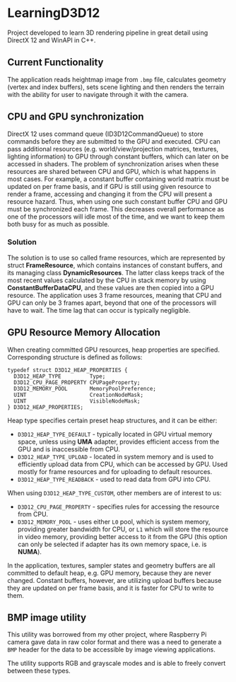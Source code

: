 # LearningD3D12

Project developed to learn 3D rendering pipeline in great detail using DirectX 12 and WinAPI in C++.

## Current Functionality

The application reads heightmap image from `.bmp` file, calculates geometry (vertex and index buffers), sets scene lighting and then renders the terrain with the ability for user to navigate through it with the camera.

## CPU and GPU synchronization

DirectX 12 uses command queue (ID3D12CommandQueue) to store commands before they are submitted to the GPU and executed. CPU can pass additional resources (e.g. world/view/projection matrices, textures, lighting information) to GPU through constant buffers, which can later on be accessed in shaders. The problem of synchronization arises when these resources are shared between CPU and GPU, which is what happens in most cases. For example, a constant buffer containing world matrix must be updated on per frame basis, and if GPU is still using given resource to render a frame, accessing and changing it from the CPU will present a resource hazard. Thus, when using one such constant buffer CPU and GPU must be synchronized each frame. This decreases overall performance as one of the processors will idle most of the time, and we want to keep them both busy for as much as possible.

### Solution

The solution is to use so called frame resources, which are represented by struct **FrameResource**, which contains instances of constant buffers, and its managing class **DynamicResources**. The latter class keeps track of the most recent values calculated by the CPU in stack memory by using **ConstantBufferDataCPU**, and these values are then copied into a GPU resource. The application uses 3 frame resources, meaning that CPU and GPU can only be 3 frames apart, beyond that one of the processors will have to wait. The time lag that can occur is typically negligible.

## GPU Resource Memory Allocation

When creating committed GPU resources, heap properties are specified. Corresponding structure is defined as follows:

    typedef struct D3D12_HEAP_PROPERTIES {
      D3D12_HEAP_TYPE         Type;
      D3D12_CPU_PAGE_PROPERTY CPUPageProperty;
      D3D12_MEMORY_POOL       MemoryPoolPreference;
      UINT                    CreationNodeMask;
      UINT                    VisibleNodeMask;
    } D3D12_HEAP_PROPERTIES;

Heap type specifies certain preset heap structures, and it can be either:
* `D3D12_HEAP_TYPE_DEFAULT` - typically located in GPU virtual memory space, unless using **UMA** adapter, provides efficient access from the GPU and is inaccessible from CPU.
* `D3D12_HEAP_TYPE_UPLOAD` - located in system memory and is used to efficiently upload data from CPU, which can be accessed by GPU. Used mostly for frame resources and for uploading to default resources.
* `D3D12_HEAP_TYPE_READBACK` - used to read data from GPU into CPU.

When using `D3D12_HEAP_TYPE_CUSTOM`, other members are of interest to us:

* `D3D12_CPU_PAGE_PROPERTY` - specifies rules for accessing the resource from CPU.
* `D3D12_MEMORY_POOL` - uses either `L0` pool, which is system memory, providing greater bandwidth for CPU, or `L1` which will store the resource in video memory, providing better access to it from the GPU (this option can only be selected if adapter has its own memory space, i.e. is **NUMA**).

In the application, textures, sampler states and geometry buffers are all committed to default heap, e.g. GPU memory, because they are never changed.
Constant buffers, however, are utilizing upload buffers because they are updated on per frame basis, and it is faster for CPU to write to them.

## BMP image utility

This utility was borrowed from my other project, where Raspberry Pi camera gave data in raw color format and there was a need to generate a `BMP` header for the data to be accessible by image viewing applications.

The utility supports RGB and grayscale modes and is able to freely convert between these types.
